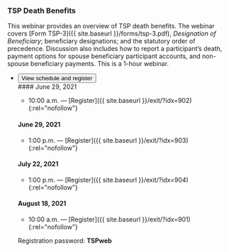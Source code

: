 ### TSP Death Benefits
This webinar provides an overview of TSP death benefits. The webinar covers [Form TSP-3]({{ site.baseurl }}/forms/tsp-3.pdf), _Designation of Beneficiary_; beneficiary designations; and the statutory order of precedence. Discussion also includes how to report a participant’s death, payment options for spouse beneficiary participant accounts, and non-spouse beneficiary payments. This is a 1-hour webinar.

<ul class="usa-accordion">
<li>
  <button
    class="usa-accordion-button"
    aria-expanded="false"
    aria-controls="register-death-benefits">
    View schedule and register
  </button>
<div id="register-death-benefits" class="usa-accordion-content" markdown="1">

<div class="usa-grid">
<!-- 1/2 -->
<div class="usa-width-one-half" markdown="1">
#### June 29, 2021

- 10:00 a.m. — [Register]({{ site.baseurl }}/exit/?idx=902){:rel="nofollow"}

#### June 29, 2021

- 1:00 p.m. — [Register]({{ site.baseurl }}/exit/?idx=903){:rel="nofollow"}

#### July 22, 2021

- 1:00 p.m. — [Register]({{ site.baseurl }}/exit/?idx=904){:rel="nofollow"}

#### August 18, 2021

- 10:00 a.m. — [Register]({{ site.baseurl }}/exit/?idx=901){:rel="nofollow"}
</div>
<!-- 2/2 -->
<div class="usa-width-one-half" markdown="1">

Registration password: **TSPweb**

</div>
</div> <!-- END usa.grid -->

</div>
</li>
</ul>
